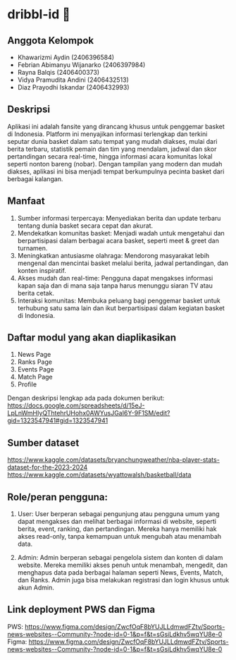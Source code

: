 # dribbl-id 🏀

## Anggota Kelompok

- Khawarizmi Aydin (2406396584)
- Febrian Abimanyu Wijanarko (2406397984)
- Rayna Balqis (2406400373)
- Vidya Pramudita Andini (2406432513)
- Diaz Prayodhi Iskandar (2406432993)

## Deskripsi

Aplikasi ini adalah fansite yang dirancang khusus untuk penggemar basket di Indonesia. Platform ini menyajikan informasi terlengkap dan terkini seputar dunia basket dalam satu tempat yang mudah diakses, mulai dari berita terbaru, statistik pemain dan tim yang mendalam, jadwal dan skor pertandingan secara real-time, hingga informasi acara komunitas lokal seperti nonton bareng (nobar). Dengan tampilan yang modern dan mudah diakses, aplikasi ini bisa menjadi tempat berkumpulnya pecinta basket dari berbagai kalangan.

## Manfaat

1. Sumber informasi terpercaya: Menyediakan berita dan update terbaru tentang dunia basket secara cepat dan akurat.
2. Mendekatkan komunitas basket: Menjadi wadah untuk mengetahui dan berpartisipasi dalam berbagai acara basket, seperti meet & greet dan turnamen.
3. Meningkatkan antusiasme olahraga: Mendorong masyarakat lebih mengenal dan mencintai basket melalui berita, jadwal pertandingan, dan konten inspiratif.
4. Akses mudah dan real-time: Pengguna dapat mengakses informasi kapan saja dan di mana saja tanpa harus menunggu siaran TV atau berita cetak.
5. Interaksi komunitas: Membuka peluang bagi penggemar basket untuk terhubung satu sama lain dan ikut berpartisipasi dalam kegiatan basket di Indonesia.

## Daftar modul yang akan diaplikasikan
1. News Page
2. Ranks Page
3. Events Page
4. Match Page
5. Profile

Dengan deskripsi lengkap ada pada dokumen berikut:
https://docs.google.com/spreadsheets/d/15eJ-LpLnWmHIyQThtehrUHohx0AWYusJGaI6Y-9F1SM/edit?gid=1323547941#gid=1323547941

## Sumber dataset
https://www.kaggle.com/datasets/bryanchungweather/nba-player-stats-dataset-for-the-2023-2024
https://www.kaggle.com/datasets/wyattowalsh/basketball/data

## Role/peran pengguna:
1. User:
User berperan sebagai pengunjung atau pengguna umum yang dapat mengakses dan melihat berbagai informasi di website, seperti berita, event, ranking, dan pertandingan. Mereka hanya memiliki hak akses read-only, tanpa kemampuan untuk mengubah atau menambah data.

2. Admin:
Admin berperan sebagai pengelola sistem dan konten di dalam website. Mereka memiliki akses penuh untuk menambah, mengedit, dan menghapus data pada berbagai halaman seperti News, Events, Match, dan Ranks. Admin juga bisa melakukan registrasi dan login khusus untuk akun Admin.

## Link deployment PWS dan Figma
PWS: https://www.figma.com/design/ZwcfOqF8bYUJLLdmwdFZtv/Sports-news-websites--Community-?node-id=0-1&p=f&t=sGsiLdkhv5wqYU8e-0
Figma: https://www.figma.com/design/ZwcfOqF8bYUJLLdmwdFZtv/Sports-news-websites--Community-?node-id=0-1&p=f&t=sGsiLdkhv5wqYU8e-0
